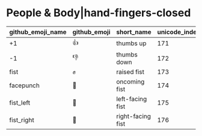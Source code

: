 # People & Body|hand-fingers-closed

|github_emoji_name|github_emoji|short_name|unicode_index|
|---|---|---|---|
|+1|:+1:|thumbs up|171|
|-1|:-1:|thumbs down|172|
|fist|:fist:|raised fist|173|
|facepunch|:facepunch:|oncoming fist|174|
|fist_left|:fist_left:|left-facing fist|175|
|fist_right|:fist_right:|right-facing fist|176|
